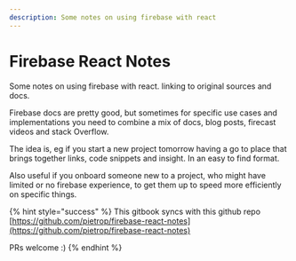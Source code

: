 ```yaml
---
description: Some notes on using firebase with react
---
```


# Firebase React Notes

Some notes on using firebase with react. linking to original sources and docs.

Firebase docs are pretty good, but sometimes for specific use cases and implementations you need to combine a mix of docs, blog posts, firecast videos and stack Overflow. 

The idea is, eg if you start a new project tomorrow having a go to place that brings together links, code snippets and insight. In an easy to find format. 

Also useful if you onboard someone new to a project, who might have limited or no firebase experience, to get them up to speed more efficiently on specific things. 

{% hint style="success" %}
This gitbook syncs with this github repo [https://github.com/pietrop/firebase-react-notes](https://github.com/pietrop/firebase-react-notes)

PRs welcome :\)
{% endhint %}

